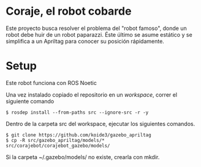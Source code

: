# Coraje, el robot cobarde
Este proyecto busca resolver el problema del "robot famoso", donde un robot debe huir de un robot paparazzi. Éste último se asume estático y se simplifica a un Apriltag para conocer su posición rápidamente.

# Setup

Este robot funciona con ROS Noetic

Una vez instalado copiado el repositorio en un *workspace*, correr el siguiente comando

    $ rosdep install --from-paths src --ignore-src -r -y

Dentro de la carpeta src del workspace, ejecutar los siguientes comandos.

    $ git clone https://github.com/koide3/gazebo_apriltag
    $ cp -R src/gazebo_apriltag/models/* src/corajebot/corajebot_gazebo/models/

Si la carpeta ~/.gazebo/models/ no existe, crearla con mkdir.
